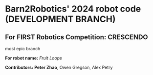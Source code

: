 # Barn2Robotics' 2024 robot code (DEVELOPMENT BRANCH)

## For FIRST Robotics Competition: CRESCENDO

most epic branch

**For robot name:** *Fruit Loops*

**Contributors:** **Peter Zhao**, Owen Gregson, Alex Petry
